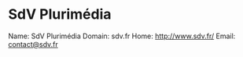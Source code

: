 
# SdV Plurimédia

Name: SdV Plurimédia
Domain: sdv.fr
Home: http://www.sdv.fr/
Email: contact@sdv.fr
